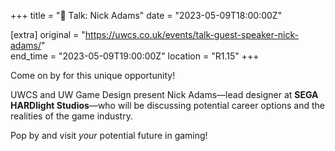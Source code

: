 +++
title = "🎤 Talk: Nick Adams"
date = "2023-05-09T18:00:00Z"

[extra]
original = "https://uwcs.co.uk/events/talk-guest-speaker-nick-adams/"    
end_time = "2023-05-09T19:00:00Z"
location = "R1.15"
+++

Come on by for this unique opportunity! 

UWCS and UW Game Design present Nick Adams—lead designer at **SEGA HARDlight Studios**—who will be discussing potential career options and the realities of the game industry. 

Pop by and visit *your* potential future in gaming!
